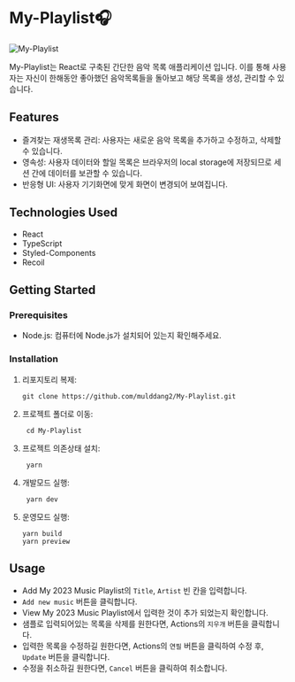# My-Playlist🎧

![My-Playlist](https://github.com/mulddang2/My-Playlist/assets/96711699/47c426e2-8e19-4fae-9f63-3c1b1808afcd)

My-Playlist는 React로 구축된 간단한 음악 목록 애플리케이션 입니다. 이를 통해 사용자는 자신이 한해동안 좋아했던 음악목록들을 돌아보고 해당 목록을 생성, 관리할 수 있습니다.

## Features
- 즐겨찾는 재생목록 관리: 사용자는 새로운 음악 목록을 추가하고 수정하고, 삭제할 수 있습니다.
- 영속성: 사용자 데이터와 할일 목록은 브라우저의 local storage에 저장되므로 세션 간에 데이터를 보관할 수 있습니다.
- 반응형 UI: 사용자 기기화면에 맞게 화면이 변경되어 보여집니다.

## Technologies Used
- React
- TypeScript
- Styled-Components
- Recoil

## Getting Started

### Prerequisites
- Node.js: 컴퓨터에 Node.js가 설치되어 있는지 확인해주세요.

### Installation
1. 리포지토리 복제:

   ```shell
   git clone https://github.com/mulddang2/My-Playlist.git
   ```
2. 프로젝트 폴더로 이동:

   ```shell
    cd My-Playlist
   ```

3. 프로젝트 의존상태 설치:

   ```shell
    yarn
   ```

4. 개발모드 실행:

   ```shell
    yarn dev
   ```

5. 운영모드 실행:

   ```shell
   yarn build
   yarn preview
   ```

## Usage
   - Add My 2023 Music Playlist의 `Title`, `Artist` 빈 칸을 입력합니다.
   - `Add new music` 버튼을 클릭합니다.
   - View My 2023 Music Playlist에서 입력한 것이 추가 되었는지 확인합니다.
   - 샘플로 입력되어있는 목록을 삭제를 원한다면, Actions의 `지우개` 버튼을 클릭합니다.
   - 입력한 목록을 수정하길 원한다면, Actions의 `연필` 버튼을 클릭하여 수정 후, `Update` 버튼을 클릭합니다.
   - 수정을 취소하길 원한다면, `Cancel` 버튼을 클릭하여 취소합니다.


   

